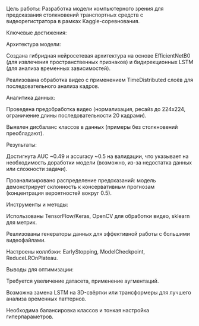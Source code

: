 Цель работы:
Разработка модели компьютерного зрения для предсказания столкновений транспортных средств с видеорегистратора в рамках Kaggle-соревнования.

Ключевые достижения:

Архитектура модели:

Создана гибридная нейросетевая архитектура на основе EfficientNetB0 (для извлечения пространственных признаков) и бидирекционных LSTM (для анализа временных зависимостей).

Реализована обработка видео с применением TimeDistributed слоёв для последовательного анализа кадров.

Аналитика данных:

Проведена предобработка видео (нормализация, ресайз до 224x224, ограничение длины последовательности 20 кадрами).

Выявлен дисбаланс классов в данных (примеры без столкновений преобладают).

Результаты:

Достигнута AUC ~0.49 и accuracy ~0.5 на валидации, что указывает на необходимость доработки модели (возможно, из-за недостатка данных или сложности задачи).

Проанализировано распределение предсказаний: модель демонстрирует склонность к консервативным прогнозам (концентрация вероятностей вокруг 0.5).

Инструменты и методы:

Использованы TensorFlow/Keras, OpenCV для обработки видео, sklearn для метрик.

Реализованы генераторы данных для эффективной работы с большими видеофайлами.

Настроены коллбэки: EarlyStopping, ModelCheckpoint, ReduceLROnPlateau.

Выводы для оптимизации:

Требуется увеличение датасета, применение аугментаций.

Возможна замена LSTM на 3D-свёртки или трансформеры для лучшего анализа временных паттернов.

Необходима балансировка классов и тонкая настройка гиперпараметров.
